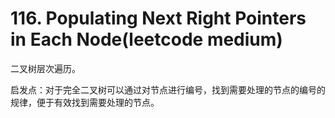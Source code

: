 # 116. Populating Next Right Pointers in Each Node(leetcode medium)
二叉树层次遍历。

启发点：对于完全二叉树可以通过对节点进行编号，找到需要处理的节点的编号的规律，便于有效找到需要处理的节点。